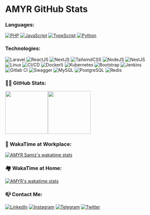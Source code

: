 # AMYR GitHub Stats

### Languages:

[![PHP](https://img.shields.io/badge/-PHP-1b262c?&logo=PHP&logoColor=00599C)](https://github.com/4myr?tab=repositories&q=&type=&language=php)
[![JavaScript](https://img.shields.io/badge/-JavaScript-1b262c?&logo=JavaScript&logoColor=ddc508)](https://github.com/4myr?tab=repositories&q=&type=&language=javascript)
[![TypeScript](https://img.shields.io/badge/-TypeScript-1b262c?&logo=TypeScript&logoColor=00599C)](https://github.com/4myr?tab=repositories&q=&type=&language=TypeScript)
[![Python](https://img.shields.io/badge/-Python-1b262c?&logo=python)](https://github.com/4myr?tab=repositories&q=&type=&language=python)

### Technologies:

![Laravel](https://img.shields.io/badge/-Laravel-1b262c?&logo=laravel)
![ReactJS](https://img.shields.io/badge/-ReactJS-1b262c?&logo=react)
![NextJS](https://img.shields.io/badge/-NextJS-1b262c?&logo=next.js)
![TailwindCSS](https://img.shields.io/badge/-TailwindCSS-1b262c?&logo=tailwindcss)
![NodeJS](https://img.shields.io/badge/-NodeJS-1b262c?&logo=npm)
![NestJS](https://img.shields.io/badge/-NestJS-1b262c?&logo=Nestjs)
![Linux](https://img.shields.io/badge/-Linux-1b262c?&logo=Linux&logoColor=FCC624)
![CI/CD](https://img.shields.io/badge/-CI/CD-1b262c?&logo=Jenkins)
![Docker](https://img.shields.io/badge/-Docker-1b262c?&logo=Docker)l)
![Kubernetes](https://img.shields.io/badge/-Kubenetes-1b262c?&logo=kubernetes)
![Bootstrap](https://img.shields.io/badge/-Bootrstrap-1b262c?&logo=Bootstrap)
![Jenkins](https://img.shields.io/badge/-Jenkins-1b262c?&logo=jenkins)
![Gitlab CI](https://img.shields.io/badge/-Gitlab%20CI-1b262c?&logo=gitlab)
![Swagger](https://img.shields.io/badge/-Swagger-1b262c?&logo=swagger)
![MySQL](https://img.shields.io/badge/-MySQL-1b262c?&logo=mysql)
![PostgreSQL](https://img.shields.io/badge/-PostgreSQL-1b262c?&logo=postgresql)
![Redis](https://img.shields.io/badge/-Redis-1b262c?&logo=redis)


<h3>👨‍💻 GitHub Stats:</h3>

<a href="https://www.amyr.ir/"><img height="137px" src="https://github-readme-stats.vercel.app/api?username=4myr&hide_title=true&hide_border=true&show_icons=true&include_all_commits=true&count_private=true&line_height=21&text_color=fff&icon_color=fff&bg_color=0,1b262c,0f4c75&theme=white" /><!-- wi*quL3fcV --><img height="137px" src="https://github-readme-stats.vercel.app/api/top-langs/?username=4myr&langs_count=3&hide=html&&hide_title=true&hide_border=true&show_icons=true&include_all_commits=true&count_private=true&line_height=21&text_color=fff&icon_color=fff&bg_color=0,0f4c75,1b262c&theme=white" /></a>

<h3>🏢 WakaTime at Workplace:</h3>

[![AMYR Samiz's wakatime stats](https://github-readme-stats.vercel.app/api/wakatime?username=amyrsamiz&show_icons=true&hide_title=true&hide_border=true&show_icons=true&include_all_commits=true&count_private=true&line_height=21&text_color=fff&icon_color=fff&bg_color=0,1b262c,1b262c,0f4c75,0f4c75&theme=white)](https://wakatime.com/@amyrsamiz)


<h3>🏘 WakaTime at Home:</h3>


[![AMYR's wakatime stats](https://github-readme-stats.vercel.app/api/wakatime?username=amyr&show_icons=true&hide_title=true&hide_border=true&show_icons=true&include_all_commits=true&count_private=true&line_height=21&text_color=fff&icon_color=fff&bg_color=0,1b262c,1b262c,0f4c75,0f4c75&theme=white)](https://wakatime.com/@amyr)


<h3>📪 Contact Me:</h3>

<p><a href="https://www.linkedin.com/in/amyrir" target="_blank"><img alt="LinkedIn" src="https://img.shields.io/badge/linkedin-%230077B5.svg?&style=for-the-badge&logo=linkedin&logoColor=white" /></a> <a href="https://www.instagram.com/amyrdev/" target="_blank"><img alt="Instagram" src="https://img.shields.io/badge/instagram-%23E4405F.svg?&style=for-the-badge&logo=instagram&logoColor=white" /></a> 
 <a href="https://t.me/SudoYUM/" target="_blank"><img alt="Telegram" src="https://img.shields.io/badge/Telegram-%232ca5e0.svg?&style=for-the-badge&logo=telegram&logoColor=white" /></a> <a href="https://t.co/4myr_ir/" target="_blank"><img alt="Twitter" src="https://img.shields.io/badge/Twitter-%231DA1F2.svg?&style=for-the-badge&logo=twitter&logoColor=white" /></a>
 
[website]: https://amyr.ir/
[instagram]: https://instagram.com/amyrdev
[linkedin]: https://linkedin.com/in/amyrir/
